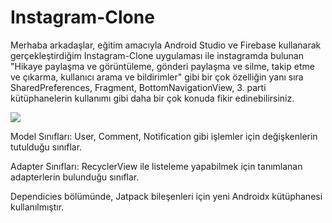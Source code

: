 # Instagram-Clone

Merhaba arkadaşlar, eğitim amacıyla Android Studio ve Firebase kullanarak gerçekleştirdiğim Instagram-Clone uygulaması ile instagramda bulunan "Hikaye paylaşma ve görüntüleme, gönderi paylaşma ve silme, takip etme ve çıkarma, kullanıcı arama ve bildirimler" gibi bir çok özelliğin yanı sıra SharedPreferences, Fragment, BottomNavigationView, 3. parti kütüphanelerin kullanımı gibi daha bir çok konuda fikir edinebilirsiniz.


![](https://media.giphy.com/media/fYSNVlUTovcXwwesw6/giphy.gif)

Model Sınıfları: User, Comment, Notification gibi işlemler için değişkenlerin tutulduğu sınıflar.

Adapter Sınıfları: RecyclerView ile listeleme yapabilmek için tanımlanan adapterlerin bulunduğu sınıflar.

Dependicies bölümünde, Jatpack bileşenleri için yeni Androidx kütüphanesi kullanılmıştır.
